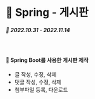 # 📖 Spring - 게시판
##### 📆 2022.10.31 - 2022.11.14

<br>

#### 📢 Spring Boot를 사용한 게시판 제작
- 글 작성, 수정, 삭제
- 댓글 작성, 수정, 삭제
- 첨부파일 등록, 다운로드


